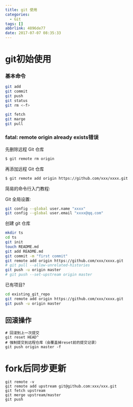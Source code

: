 ```yaml
---
title: git 使用
categories:
  - Git
tags: []
abbrlink: 4896de77
date: 2017-07-07 08:35:33
---
```

# git初始使用


### 基本命令
```sh
git add
git commit
git push
git status
git rm <-f>

git fetch
git marge
git pull
```



<!-- more -->



### fatal: remote origin already exists错误

先删除远程 Git 仓库
```sh
$ git remote rm origin
```
再添加远程 Git 仓库
```sh
$ git remote add origin https://github.com/xxx/xxxx.git
```

简易的命令行入门教程:

Git 全局设置:
```bash
git config --global user.name "xxxx"
git config --global user.email "xxxx@qq.com"
```
创建 git 仓库
```bash
mkdir ts
cd ts
git init
touch README.md
git add README.md
git commit -m "first commit"
git remote add origin https://github.com/xxx/xxxx.git
# git pull --allow-unrelated-histories
git push -u origin master
# git push --set-upstream origin master
```
已有项目?
```bash
cd existing_git_repo
git remote add origin https://github.com/xxx/xxxx.git
git push -u origin master
```



## 回滚操作

```shell
# 回滚到上一次提交
git reset HEAD^
# 强制提交到远程仓库（会覆盖掉reset前的提交记录）
git push origin master -f
```



# fork后同步更新

```shell
git remote -v 
git remote add upstream git@github.com:xxx/xxx.git
git fetch upstream
git merge upstream/master
git push
```

